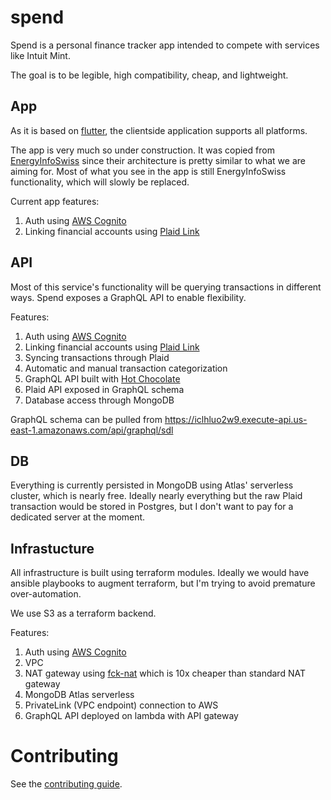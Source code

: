 # spend

Spend is a personal finance tracker app intended to compete with services like Intuit Mint.

The goal is to be legible, high compatibility, cheap, and lightweight. 

## App

As it is based on [flutter](https://flutter.dev/), the clientside application supports all
platforms. 

The app is very much so under construction. It was copied from
[EnergyInfoSwiss](https://github.com/SFOE/EnergyInfoSwiss-MobileApp) since their architecture
is pretty similar to what we are aiming for. Most of what you see in the app is still 
EnergyInfoSwiss functionality, which will slowly be replaced.

Current app features:
1. Auth using [AWS Cognito](https://aws.amazon.com/cognito/)
2. Linking financial accounts using [Plaid Link](https://plaid.com/docs/link/)

## API

Most of this service's functionality will be querying transactions in different ways.
Spend exposes a GraphQL API to enable flexibility.

Features:
1. Auth using [AWS Cognito](https://aws.amazon.com/cognito/)
2. Linking financial accounts using [Plaid Link](https://plaid.com/docs/link/)
3. Syncing transactions through Plaid
4. Automatic and manual transaction categorization
5. GraphQL API built with [Hot Chocolate](https://github.com/ChilliCream/graphql-platform)
6. Plaid API exposed in GraphQL schema
7. Database access through MongoDB

GraphQL schema can be pulled from https://iclhluo2w9.execute-api.us-east-1.amazonaws.com/api/graphql/sdl

## DB

Everything is currently persisted in MongoDB using Atlas' serverless cluster, which is
nearly free. Ideally nearly everything but the raw Plaid transaction would be stored in
Postgres, but I don't want to pay for a dedicated server at the moment. 

## Infrastucture

All infrastructure is built using terraform modules. Ideally we would have ansible
playbooks to augment terraform, but I'm trying to avoid premature over-automation.

We use S3 as a terraform backend.

Features:
1. Auth using [AWS Cognito](https://aws.amazon.com/cognito/)
2. VPC
3. NAT gateway using [fck-nat](https://github.com/AndrewGuenther/fck-nat) which is 10x cheaper than standard NAT gateway
4. MongoDB Atlas serverless
5. PrivateLink (VPC endpoint) connection to AWS
6. GraphQL API deployed on lambda with API gateway

# Contributing

See the [contributing guide](CONTRIBUTING.md).